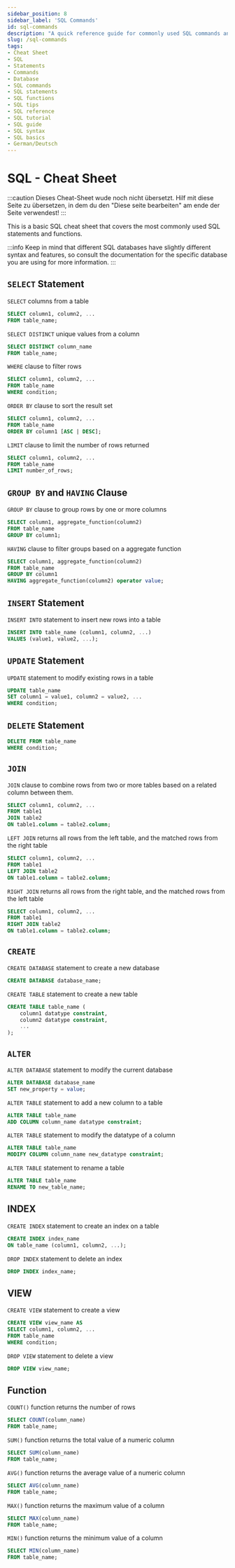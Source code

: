 ```yaml
---
sidebar_position: 8
sidebar_label: 'SQL Commands'
id: sql-commands
description: "A quick reference guide for commonly used SQL commands and statements, including basic syntax and examples."
slug: /sql-commands
tags:
- Cheat Sheet
- SQL
- Statements
- Commands
- Database
- SQL commands
- SQL statements
- SQL functions
- SQL tips
- SQL reference
- SQL tutorial
- SQL guide
- SQL syntax
- SQL basics
- German/Deutsch
---
```


# SQL - Cheat Sheet

:::caution
Dieses Cheat-Sheet wude noch nicht übersetzt. Hilf mit diese Seite zu übersetzen, in dem du den "Diese seite bearbeiten" am ende der Seite verwendest!
:::

This is a basic SQL cheat sheet that covers the most commonly used SQL statements and functions. 

:::info
Keep in mind that different SQL databases have slightly different syntax and features, so consult the documentation for the specific database you are using for more information.
:::

## `SELECT` Statement
`SELECT` columns from a table
```sql
SELECT column1, column2, ...
FROM table_name;
```

`SELECT DISTINCT` unique values from a column
```sql
SELECT DISTINCT column_name
FROM table_name;
```

`WHERE` clause to filter rows
```sql
SELECT column1, column2, ...
FROM table_name
WHERE condition;
```

`ORDER BY` clause to sort the result set
```sql
SELECT column1, column2, ...
FROM table_name
ORDER BY column1 [ASC | DESC];
```

`LIMIT` clause to limit the number of rows returned
```sql
SELECT column1, column2, ...
FROM table_name
LIMIT number_of_rows;
```

## `GROUP BY` and `HAVING` Clause

`GROUP BY` clause to group rows by one or more columns
```sql
SELECT column1, aggregate_function(column2)
FROM table_name
GROUP BY column1;
```

`HAVING` clause to filter groups based on a aggregate function
```sql
SELECT column1, aggregate_function(column2)
FROM table_name
GROUP BY column1
HAVING aggregate_function(column2) operator value;
```

## `INSERT` Statement
`INSERT INTO` statement to insert new rows into a table
```sql
INSERT INTO table_name (column1, column2, ...)
VALUES (value1, value2, ...);
```

## `UPDATE` Statement
`UPDATE` statement to modify existing rows in a table
```sql
UPDATE table_name
SET column1 = value1, column2 = value2, ...
WHERE condition;
```

## `DELETE` Statement
```sql
DELETE FROM table_name
WHERE condition;
```

## `JOIN`
`JOIN` clause to combine rows from two or more tables based on a related column between them.
```sql
SELECT column1, column2, ...
FROM table1
JOIN table2
ON table1.column = table2.column;
```

`LEFT JOIN` returns all rows from the left table, and the matched rows from the right table
```sql
SELECT column1, column2, ...
FROM table1
LEFT JOIN table2
ON table1.column = table2.column;
```

`RIGHT JOIN` returns all rows from the right table, and the matched rows from the left table
```sql
SELECT column1, column2, ...
FROM table1
RIGHT JOIN table2
ON table1.column = table2.column;
```

## `CREATE`
`CREATE DATABASE` statement to create a new database
```sql
CREATE DATABASE database_name;
```

`CREATE TABLE` statement to create a new table
```sql
CREATE TABLE table_name (
    column1 datatype constraint,
    column2 datatype constraint,
    ...
);
```

## `ALTER`
`ALTER DATABASE` statement to modify the current database
```sql
ALTER DATABASE database_name
SET new_property = value;
```

`ALTER TABLE` statement to add a new column to a table
```sql
ALTER TABLE table_name
ADD COLUMN column_name datatype constraint;
```

`ALTER TABLE` statement to modify the datatype of a column
```sql
ALTER TABLE table_name
MODIFY COLUMN column_name new_datatype constraint;
```

`ALTER TABLE` statement to rename a table
```sql
ALTER TABLE table_name
RENAME TO new_table_name;
```

## INDEX

`CREATE INDEX` statement to create an index on a table
```sql
CREATE INDEX index_name
ON table_name (column1, column2, ...);
```

`DROP INDEX` statement to delete an index
```sql
DROP INDEX index_name;
```

## VIEW

`CREATE VIEW` statement to create a view
```sql
CREATE VIEW view_name AS
SELECT column1, column2, ...
FROM table_name
WHERE condition;
```

`DROP VIEW` statement to delete a view
```sql
DROP VIEW view_name;
```

## Function

`COUNT()` function returns the number of rows
```sql
SELECT COUNT(column_name)
FROM table_name;
```

`SUM()` function returns the total value of a numeric column
```sql
SELECT SUM(column_name)
FROM table_name;
```

`AVG()` function returns the average value of a numeric column
```sql
SELECT AVG(column_name)
FROM table_name;
```

`MAX()` function returns the maximum value of a column
```sql
SELECT MAX(column_name)
FROM table_name;
```

`MIN()` function returns the minimum value of a column
```sql
SELECT MIN(column_name)
FROM table_name;
```
